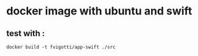 # docker image with ubuntu and swift
  
## test with :
```
docker build -t fvigotti/app-swift ./src
```

  